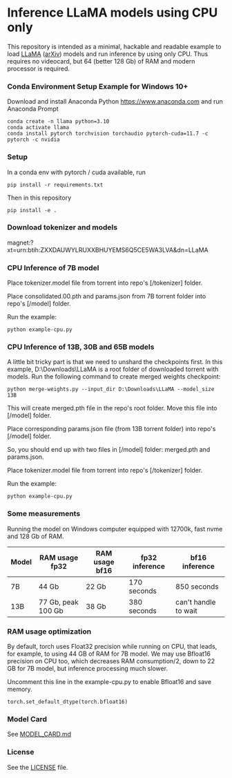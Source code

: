 # Inference LLaMA models using CPU only

This repository is intended as a minimal, hackable and readable example to load [LLaMA](https://ai.facebook.com/blog/large-language-model-llama-meta-ai/) ([arXiv](https://arxiv.org/abs/2302.13971v1)) models and run inference by using only CPU. Thus requires no videocard, but 64 (better 128 Gb) of RAM and modern processor is required.

### Conda Environment Setup Example for Windows 10+
Download and install Anaconda Python https://www.anaconda.com and run Anaconda Prompt
```
conda create -n llama python=3.10
conda activate llama
conda install pytorch torchvision torchaudio pytorch-cuda=11.7 -c pytorch -c nvidia
```

### Setup
In a conda env with pytorch / cuda available, run
```
pip install -r requirements.txt
```
Then in this repository
```
pip install -e .
```

### Download tokenizer and models
magnet:?xt=urn:btih:ZXXDAUWYLRUXXBHUYEMS6Q5CE5WA3LVA&dn=LLaMA

### CPU Inference of 7B model
Place tokenizer.model file from torrent into repo's [/tokenizer] folder.

Place consolidated.00.pth and params.json from 7B torrent folder into repo's [/model] folder.

Run the example:
```
python example-cpu.py
```

### CPU Inference of 13B, 30B and 65B models
A little bit tricky part is that we need to unshard the checkpoints first. In this example, D:\Downloads\LLaMA is a root folder of downloaded torrent with models. Run the following command to create merged weights checkpoint:
```
python merge-weights.py --input_dir D:\Downloads\LLaMA --model_size 13B
```
This will create merged.pth file in the repo's root folder. Move this file into [/model] folder.

Place corresponding params.json file (from 13B torrent folder) into repo's [/model] folder.

So, you should end up with two files in [/model] folder: merged.pth and params.json.

Place tokenizer.model file from torrent into repo's [/tokenizer] folder.

Run the example:
```
python example-cpu.py
```

### Some measurements

Running the model on Windows computer equipped with 12700k, fast nvme and 128 Gb of RAM.

| Model  | RAM usage fp32 | RAM usage bf16 | fp32 inference | bf16 inference |
| ------------- | ------------- | ------------- | ------------- | ------------- |
| 7B   | 44 Gb  | 22 Gb | 170 seconds | 850 seconds |
| 13B  | 77 Gb, peak 100 Gb | 38 Gb | 380 seconds | can't handle to wait |

### RAM usage optimization
By default, torch uses Float32 precision while running on CPU, that leads, for example, to using 44 GB of RAM for 7B model. We may use Bfloat16 precision on CPU too, which decreases RAM consumption/2, down to 22 GB for 7B model, but inference processing much slower.

Uncomment this line in the example-cpu.py to enable Bfloat16 and save memory.
```
torch.set_default_dtype(torch.bfloat16)
```

### Model Card
See [MODEL_CARD.md](MODEL_CARD.md)

### License
See the [LICENSE](LICENSE) file.

